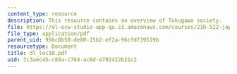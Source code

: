 ```yaml
---
content_type: resource
description: This resource contains an overview of Tokugawa society.
file: https://ol-ocw-studio-app-qa.s3.amazonaws.com/courses/21h-522-japan-in-the-age-of-the-samurai-history-and-film-fall-2006/3c3aec4bc84ac764ac6de792422b21c2_dl_lec18.pdf
file_type: application/pdf
parent_uid: 956c0b50-de80-15b2-ef2a-96cfdf39519b
resourcetype: Document
title: dl_lec18.pdf
uid: 3c3aec4b-c84a-c764-ac6d-e792422b21c2
---
```

